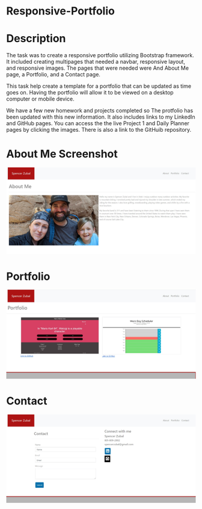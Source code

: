 # Responsive-Portfolio

# Description
The task was to create a responsive portfolio utilizing Bootstrap framework. It included creating multipages that needed a navbar, responsive layout, and responsive images. The pages that were needed were And About Me page, a Portfolio, and a Contact page.

This task help create a template for a portfolio that can be updated as time goes on. Having the portfolio will allow it to be viewed on a desktop computer or mobile device.

We have a few new homework and projects completed so The protfolio has been updated with this new information. It also includes links to my LinkedIn and GitHub pages. You can access the the live Project 1 and Daily Planner pages by clicking the images. There is also a link to the GitHuib repository.
# About Me Screenshot
<img src="assets/images/Screenshot-about.jpg" alt="About Me">

# Portfolio
<img src="assets/images/Screenshot-portfrolio.jpg" alt="Portfolio">
 
# Contact
<img src="assets/images/Screenshot-contact.jpg" alt="Contact">

